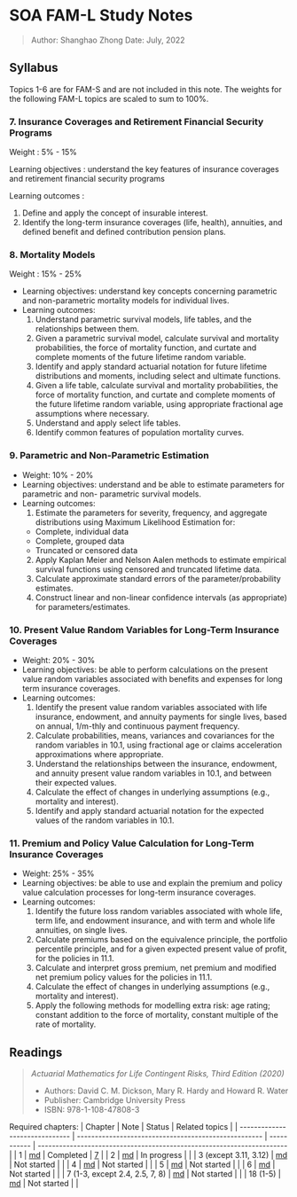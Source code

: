 # SOA FAM-L Study Notes
> Author: Shanghao Zhong
> Date: July, 2022

## Syllabus
Topics 1-6 are for FAM-S and are not included in this note. The weights for the following FAM-L topics are scaled to sum to 100%.

### 7. Insurance Coverages and Retirement Financial Security Programs
Weight
: 5% - 15%

Learning objectives
: understand the key features of insurance coverages and retirement financial security programs

Learning outcomes
:
  1. Define and apply the concept of insurable interest.
  2. Identify the long-term insurance coverages (life, health), annuities, and defined benefit and defined contribution pension plans.

### 8. Mortality Models
Weight
: 15% - 25%
- Learning objectives: understand key concepts concerning parametric and non-parametric mortality models for individual lives.
- Learning outcomes:
  1. Understand parametric survival models, life tables, and the relationships between them.
  2. Given a parametric survival model, calculate survival and mortality probabilities, the force of mortality function, and curtate and complete moments of the future lifetime random variable.
  3. Identify and apply standard actuarial notation for future lifetime distributions and moments, including select and ultimate functions.
  4. Given a life table, calculate survival and mortality probabilities, the force of mortality function, and curtate and complete moments of the future lifetime random variable, using appropriate fractional age assumptions where necessary.
  5. Understand and apply select life tables.
  6. Identify common features of population mortality curves.

### 9. Parametric and Non-Parametric Estimation
- Weight: 10% - 20%
- Learning objectives: understand and be able to estimate parameters for parametric and non- parametric survival models.
- Learning outcomes: 
  1. Estimate the parameters for severity, frequency, and aggregate distributions using Maximum Likelihood Estimation for:
    - Complete, individual data
    - Complete, grouped data
    - Truncated or censored data
  2. Apply Kaplan Meier and Nelson Aalen methods to estimate empirical survival functions using censored and truncated lifetime data.
  3. Calculate approximate standard errors of the parameter/probability estimates.
  4. Construct linear and non-linear confidence intervals (as appropriate) for parameters/estimates.

### 10. Present Value Random Variables for Long-Term Insurance Coverages
- Weight: 20% - 30%
- Learning objectives: be able to perform calculations on the present value random variables associated with benefits and expenses for long term insurance coverages.
- Learning outcomes:
  1. Identify the present value random variables associated with life insurance, endowment, and annuity payments for single lives, based on annual, 1/m-thly and continuous payment frequency.
  2. Calculate probabilities, means, variances and covariances for the random variables in 10.1, using fractional age or claims acceleration approximations where appropriate.
  3. Understand the relationships between the insurance, endowment, and annuity present value random variables in 10.1, and between their expected values.
  4. Calculate the effect of changes in underlying assumptions (e.g., mortality and interest).
  5. Identify and apply standard actuarial notation for the expected values of the random variables in 10.1.

### 11. Premium and Policy Value Calculation for Long-Term Insurance Coverages
- Weight: 25% - 35%
- Learning objectives: be able to use and explain the premium and policy value calculation processes for long-term insurance coverages.
- Learning outcomes:
  1. Identify the future loss random variables associated with whole life, term life, and endowment insurance, and with term and whole life annuities, on single lives.
  2. Calculate premiums based on the equivalence principle, the portfolio percentile principle, and for a given expected present value of profit, for the policies in 11.1.
  3. Calculate and interpret gross premium, net premium and modified net premium policy values for the policies in 11.1.
  4. Calculate the effect of changes in underlying assumptions (e.g., mortality and interest).
  5. Apply the following methods for modelling extra risk: age rating; constant addition to the force of mortality, constant multiple of the rate of mortality.


## Readings
> *Actuarial Mathematics for Life Contingent Risks, Third Edition (2020)*
> - Authors: David C. M. Dickson, Mary R. Hardy and Howard R. Water
> - Publisher: Cambridge University Press
> - ISBN: 978-1-108-47808-3

Required chapters:
| Chapter                        | Note                                                 | Status      | Related topics                                                         |
| ------------------------------ | ---------------------------------------------------- | ----------- | ---------------------------------------------------------------------- |
| 1                              | [md](reading_notes/01_intro.md)                      | Completed   | [7](#7-insurance-coverages-and-retirement-financial-security-programs) |
| 2                              | [md](reading_notes/02_survival_models.md)            | In progress |                                                                        |
| 3 (except 3.11, 3.12)          | [md](reading_notes/03_life_tables_and_selection.md)  | Not started |                                                                        |
| 4                              | [md](reading_notes/04_insurance_benefits.md)         | Not started |                                                                        |
| 5                              | [md](reading_notes/05_annuities.md)                  | Not started |                                                                        |
| 6                              | [md](reading_notes/06_premium_calculation.md)        | Not started |                                                                        |
| 7 (1-3, except 2.4, 2.5, 7, 8) | [md](reading_notes/07_policy_values.md)              | Not started |                                                                        |
| 18 (1-5)                       | [md](reading_notes/18_estimating_survival_models.md) | Not started |                                                                        |

